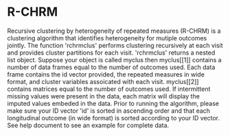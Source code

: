 # R-CHRM
Recursive clustering by heterogeneity of repeated measures (R-CHRM) is a clustering algorithm that identifies heterogeneity for mutiple outcomes jointly. The function 'rchrmclus' performs clustering recursively at each visit and provides cluster partitions for each visit. 'rchrmclus' returns a nested list object. Suppose your object is called myclus then myclus[[1]] contains a number of data frames equal to the number of outcomes used. Each data frame contains the id vector provided, the repeated measures in wide format, and cluster variables assoicated with each visit. myclus[[2]] contains matrices equal to the number of outcomes used. If intermittent missing values were present in the data, each matrix will display the imputed values embeded in the data. Prior to running the algorithm, please make sure your ID vector 'id' is sorted in ascending order and that each longitudinal outcome (in wide format) is sorted according to your ID vector. See help document to see an example for complete data. 
